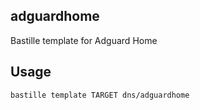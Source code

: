 ## adguardhome
Bastille template for Adguard Home

## Usage
```shell
bastille template TARGET dns/adguardhome
```
